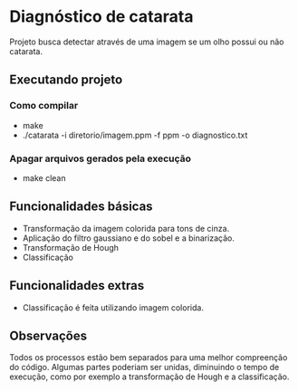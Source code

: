 # Diagnóstico de catarata
Projeto busca detectar através de uma imagem se um olho possui ou não catarata. 

## Executando projeto
### Como compilar
 * make
 * ./catarata​ ​-i​ ​diretorio/imagem.ppm​ -f​ ppm​ -o​​ diagnostico.txt

### Apagar arquivos gerados pela execução
* make clean

## Funcionalidades básicas
* Transformação da imagem colorida para tons de cinza.
* Aplicação do filtro gaussiano e do sobel e a binarização.
* Transformação de Hough
* Classificação

## Funcionalidades extras
* Classificação é feita utilizando imagem colorida. 

## Observações
Todos os processos estão bem separados para uma melhor compreenção do código.
Algumas partes poderiam ser unidas, diminuindo o tempo de execução, como por exemplo a transformação de Hough e a classificação. 


